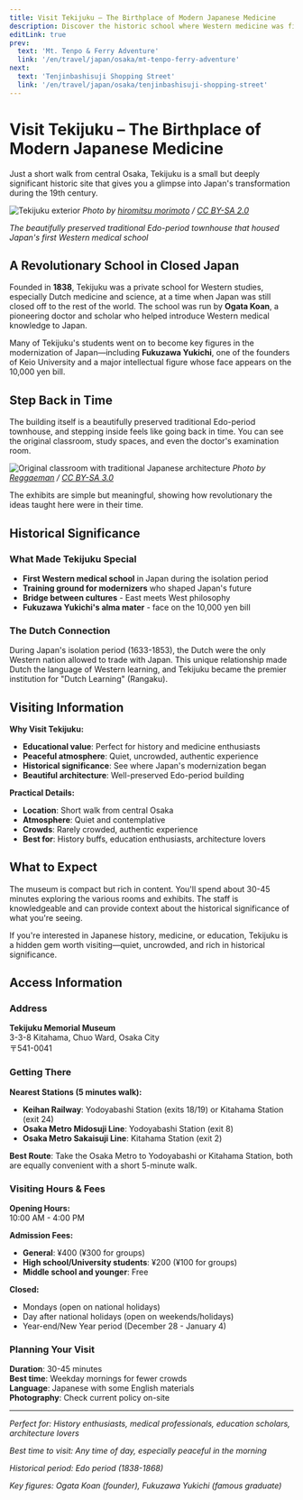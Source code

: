 ```yaml
---
title: Visit Tekijuku – The Birthplace of Modern Japanese Medicine
description: Discover the historic school where Western medicine was first introduced to Japan, featuring preserved Edo-period architecture and revolutionary education
editLink: true
prev:
  text: 'Mt. Tenpo & Ferry Adventure'
  link: '/en/travel/japan/osaka/mt-tenpo-ferry-adventure'
next:
  text: 'Tenjinbashisuji Shopping Street'
  link: '/en/travel/japan/osaka/tenjinbashisuji-shopping-street'
---
```


# Visit Tekijuku – The Birthplace of Modern Japanese Medicine

Just a short walk from central Osaka, Tekijuku is a small but deeply significant historic site that gives you a glimpse into Japan's transformation during the 19th century.

![Tekijuku exterior](/travel/osaka/tekijuku/tekijuku-exterior.jpg)
*Photo by [hiromitsu morimoto](https://commons.wikimedia.org/wiki/File:Tekijuku_%28old_Koan_Ogata_house%29_3.jpg) / [CC BY-SA
2.0](https://creativecommons.org/licenses/by-sa/2.0/)*

*The beautifully preserved traditional Edo-period townhouse that housed Japan's first Western medical school*

## A Revolutionary School in Closed Japan

Founded in **1838**, Tekijuku was a private school for Western studies, especially Dutch medicine and science, at a time when Japan was still closed off to the rest of the world. The school was run by **Ogata Koan**, a pioneering doctor and scholar who helped introduce Western medical knowledge to Japan.


Many of Tekijuku's students went on to become key figures in the modernization of Japan—including **Fukuzawa Yukichi**, one of the founders of Keio University and a major intellectual figure whose face appears on the 10,000 yen bill.

## Step Back in Time

The building itself is a beautifully preserved traditional Edo-period townhouse, and stepping inside feels like going back in time. You can see the original classroom, study spaces, and even the doctor's examination room.

![Original classroom with traditional Japanese architecture](/travel/osaka/tekijuku/original-classroom.jpg)
*Photo by [Reggaeman](https://commons.wikimedia.org/wiki/File:Tekijuku_01.JPG) / [CC BY-SA 3.0](https://creativecommons.org/licenses/by-sa/3.0/)*


The exhibits are simple but meaningful, showing how revolutionary the ideas taught here were in their time.

## Historical Significance

### What Made Tekijuku Special

- **First Western medical school** in Japan during the isolation period
- **Training ground for modernizers** who shaped Japan's future
- **Bridge between cultures** - East meets West philosophy
- **Fukuzawa Yukichi's alma mater** - face on the 10,000 yen bill


### The Dutch Connection

During Japan's isolation period (1633-1853), the Dutch were the only Western nation allowed to trade with Japan. This unique relationship made Dutch the language of Western learning, and Tekijuku became the premier institution for "Dutch Learning" (Rangaku).

## Visiting Information

**Why Visit Tekijuku:**
- **Educational value**: Perfect for history and medicine enthusiasts
- **Peaceful atmosphere**: Quiet, uncrowded, authentic experience
- **Historical significance**: See where Japan's modernization began
- **Beautiful architecture**: Well-preserved Edo-period building

**Practical Details:**
- **Location**: Short walk from central Osaka
- **Atmosphere**: Quiet and contemplative
- **Crowds**: Rarely crowded, authentic experience
- **Best for**: History buffs, education enthusiasts, architecture lovers


## What to Expect

The museum is compact but rich in content. You'll spend about 30-45 minutes exploring the various rooms and exhibits. The staff is knowledgeable and can provide context about the historical significance of what you're seeing.


If you're interested in Japanese history, medicine, or education, Tekijuku is a hidden gem worth visiting—quiet, uncrowded, and rich in historical significance.

## Access Information

### Address
**Tekijuku Memorial Museum**  
3-3-8 Kitahama, Chuo Ward, Osaka City  
〒541-0041

### Getting There

**Nearest Stations (5 minutes walk):**
- **Keihan Railway**: Yodoyabashi Station (exits 18/19) or Kitahama Station (exit 24)
- **Osaka Metro Midosuji Line**: Yodoyabashi Station (exit 8)
- **Osaka Metro Sakaisuji Line**: Kitahama Station (exit 2)

**Best Route**: Take the Osaka Metro to Yodoyabashi or Kitahama Station, both are equally convenient with a short 5-minute walk.

### Visiting Hours & Fees

**Opening Hours:**  
10:00 AM - 4:00 PM

**Admission Fees:**
- **General**: ¥400 (¥300 for groups)
- **High school/University students**: ¥200 (¥100 for groups)
- **Middle school and younger**: Free

**Closed:**
- Mondays (open on national holidays)
- Day after national holidays (open on weekends/holidays)
- Year-end/New Year period (December 28 - January 4)

### Planning Your Visit

**Duration**: 30-45 minutes  
**Best time**: Weekday mornings for fewer crowds  
**Language**: Japanese with some English materials  
**Photography**: Check current policy on-site

---

*Perfect for: History enthusiasts, medical professionals, education scholars, architecture lovers*

*Best time to visit: Any time of day, especially peaceful in the morning*

*Historical period: Edo period (1838-1868)*

*Key figures: Ogata Koan (founder), Fukuzawa Yukichi (famous graduate)*
